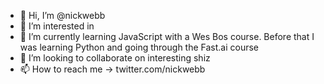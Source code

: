 - 👋 Hi, I’m @nickwebb
- 👀 I’m interested in 
- 🌱 I’m currently learning JavaScript with a Wes Bos course. Before that I was learning Python and going through the Fast.ai course
- 💞️ I’m looking to collaborate on interesting shiz
- 📫 How to reach me -> twitter.com/nickwebb

<!---
nickwebb/nickwebb is a ✨ special ✨ repository because its `README.md` (this file) appears on your GitHub profile.
You can click the Preview link to take a look at your changes.
--->
